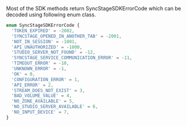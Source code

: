 Most of the SDK methods return SyncStageSDKErrorCode which can be decoded using following enum class.

```typescript
enum SyncStageSDKErrorCode {
  'TOKEN_EXPIRED' = -2002,
  'SYNCSTAGE_OPENED_IN_ANOTHER_TAB' = -2001,
  'NOT_IN_SESSION' = -1001,
  'API_UNAUTHORIZED' = -1000,
  'STUDIO_SERVER_NOT_FOUND' = -12,
  'SYNCSTAGE_SERVICE_COMMUNICATION_ERROR' = -11,
  'TIMEOUT_ERROR' = -10,
  'UNKNOWN_ERROR' = -1,
  'OK' = 0,
  'CONFIGURATION_ERROR' = 1,
  'API_ERROR' = 2,
  'STREAM_DOES_NOT_EXIST' = 3,
  'BAD_VOLUME_VALUE' = 4,
  'NO_ZONE_AVAILABLE' = 5,
  'NO_STUDIO_SERVER_AVAILABLE' = 6,
  'NO_INPUT_DEVICE' = 7,
}
```
